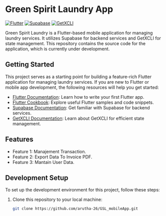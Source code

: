 # Green Spirit Laundry App

[![Flutter](https://img.shields.io/badge/Flutter-2.5.0-blue.svg)](https://flutter.dev/)
[![Supabase](https://img.shields.io/badge/Supabase-Latest-brightgreen.svg)](https://supabase.io/)
[![GetXCLI](https://img.shields.io/badge/GetXCLI-3.0.6-blueviolet.svg)](https://pub.dev/packages/get_cli)

Green Spirit Laundry is a Flutter-based mobile application for managing laundry services. It
utilizes Supabase for backend services and GetXCLI for state management. This repository contains
the source code for the application, which is currently under development.

## Getting Started

This project serves as a starting point for building a feature-rich Flutter application for managing
laundry services. If you are new to Flutter or mobile app development, the following resources will
help you get started:

- [Flutter Documentation](https://docs.flutter.dev/get-started/codelab): Learn how to write your
  first Flutter app.
- [Flutter Cookbook](https://docs.flutter.dev/cookbook): Explore useful Flutter samples and code
  snippets.
- [Supabase Documentation](https://supabase.io/docs): Get familiar with Supabase for backend
  services.
- [GetXCLI Documentation](https://pub.dev/packages/get_cli): Learn about GetXCLI for efficient state
  management.

## Features

- Feature 1: Manajement Transaction.
- Feature 2: Export Data To Invoice PDF.
- Feature 3: Mantain User Data.

## Development Setup

To set up the development environment for this project, follow these steps:

1. Clone this repository to your local machine:
   
   ```bash
   git clone https://github.com/arutha-26/GSL_mobileApp.git
